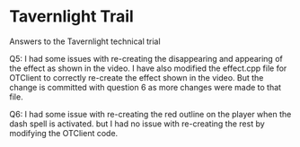 # Tavernlight Trail
Answers to the Tavernlight technical trial

Q5: I had some issues with re-creating the disappearing and appearing of the effect as shown in the video. I have also modified the effect.cpp file for OTClient to correctly re-create the effect shown in the video. But the change is committed with question 6 as more changes were made to that file.

Q6: I had some issue with re-creating the red outline on the player when the dash spell is activated. but I had no issue with re-creating the rest by modifying the OTClient code.
